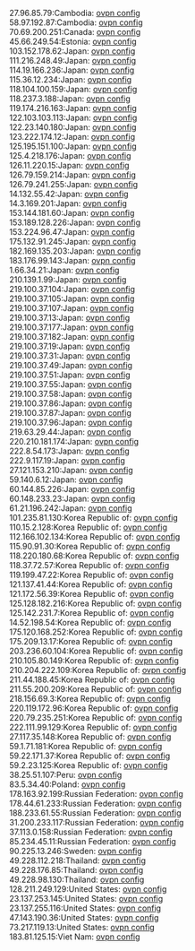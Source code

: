 27.96.85.79:Cambodia: [ovpn config](vpn/27_96_85_79.ovpn)  
58.97.192.87:Cambodia: [ovpn config](vpn/58_97_192_87.ovpn)  
70.69.200.251:Canada: [ovpn config](vpn/70_69_200_251.ovpn)  
45.66.249.54:Estonia: [ovpn config](vpn/45_66_249_54.ovpn)  
103.152.178.62:Japan: [ovpn config](vpn/103_152_178_62.ovpn)  
111.216.248.49:Japan: [ovpn config](vpn/111_216_248_49.ovpn)  
114.19.166.236:Japan: [ovpn config](vpn/114_19_166_236.ovpn)  
115.36.12.234:Japan: [ovpn config](vpn/115_36_12_234.ovpn)  
118.104.100.159:Japan: [ovpn config](vpn/118_104_100_159.ovpn)  
118.237.3.188:Japan: [ovpn config](vpn/118_237_3_188.ovpn)  
119.174.216.163:Japan: [ovpn config](vpn/119_174_216_163.ovpn)  
122.103.103.113:Japan: [ovpn config](vpn/122_103_103_113.ovpn)  
122.23.140.180:Japan: [ovpn config](vpn/122_23_140_180.ovpn)  
123.222.174.12:Japan: [ovpn config](vpn/123_222_174_12.ovpn)  
125.195.151.100:Japan: [ovpn config](vpn/125_195_151_100.ovpn)  
125.4.218.176:Japan: [ovpn config](vpn/125_4_218_176.ovpn)  
126.11.220.15:Japan: [ovpn config](vpn/126_11_220_15.ovpn)  
126.79.159.214:Japan: [ovpn config](vpn/126_79_159_214.ovpn)  
126.79.241.255:Japan: [ovpn config](vpn/126_79_241_255.ovpn)  
14.132.55.42:Japan: [ovpn config](vpn/14_132_55_42.ovpn)  
14.3.169.201:Japan: [ovpn config](vpn/14_3_169_201.ovpn)  
153.144.181.60:Japan: [ovpn config](vpn/153_144_181_60.ovpn)  
153.189.128.226:Japan: [ovpn config](vpn/153_189_128_226.ovpn)  
153.224.96.47:Japan: [ovpn config](vpn/153_224_96_47.ovpn)  
175.132.91.245:Japan: [ovpn config](vpn/175_132_91_245.ovpn)  
182.169.135.203:Japan: [ovpn config](vpn/182_169_135_203.ovpn)  
183.176.99.143:Japan: [ovpn config](vpn/183_176_99_143.ovpn)  
1.66.34.21:Japan: [ovpn config](vpn/1_66_34_21.ovpn)  
210.139.1.99:Japan: [ovpn config](vpn/210_139_1_99.ovpn)  
219.100.37.104:Japan: [ovpn config](vpn/219_100_37_104.ovpn)  
219.100.37.105:Japan: [ovpn config](vpn/219_100_37_105.ovpn)  
219.100.37.107:Japan: [ovpn config](vpn/219_100_37_107.ovpn)  
219.100.37.13:Japan: [ovpn config](vpn/219_100_37_13.ovpn)  
219.100.37.177:Japan: [ovpn config](vpn/219_100_37_177.ovpn)  
219.100.37.182:Japan: [ovpn config](vpn/219_100_37_182.ovpn)  
219.100.37.19:Japan: [ovpn config](vpn/219_100_37_19.ovpn)  
219.100.37.31:Japan: [ovpn config](vpn/219_100_37_31.ovpn)  
219.100.37.49:Japan: [ovpn config](vpn/219_100_37_49.ovpn)  
219.100.37.51:Japan: [ovpn config](vpn/219_100_37_51.ovpn)  
219.100.37.55:Japan: [ovpn config](vpn/219_100_37_55.ovpn)  
219.100.37.58:Japan: [ovpn config](vpn/219_100_37_58.ovpn)  
219.100.37.86:Japan: [ovpn config](vpn/219_100_37_86.ovpn)  
219.100.37.87:Japan: [ovpn config](vpn/219_100_37_87.ovpn)  
219.100.37.96:Japan: [ovpn config](vpn/219_100_37_96.ovpn)  
219.63.29.44:Japan: [ovpn config](vpn/219_63_29_44.ovpn)  
220.210.181.174:Japan: [ovpn config](vpn/220_210_181_174.ovpn)  
222.8.54.173:Japan: [ovpn config](vpn/222_8_54_173.ovpn)  
222.9.117.19:Japan: [ovpn config](vpn/222_9_117_19.ovpn)  
27.121.153.210:Japan: [ovpn config](vpn/27_121_153_210.ovpn)  
59.140.6.12:Japan: [ovpn config](vpn/59_140_6_12.ovpn)  
60.144.85.226:Japan: [ovpn config](vpn/60_144_85_226.ovpn)  
60.148.233.23:Japan: [ovpn config](vpn/60_148_233_23.ovpn)  
61.21.196.242:Japan: [ovpn config](vpn/61_21_196_242.ovpn)  
101.235.81.130:Korea Republic of: [ovpn config](vpn/101_235_81_130.ovpn)  
110.15.2.128:Korea Republic of: [ovpn config](vpn/110_15_2_128.ovpn)  
112.166.102.134:Korea Republic of: [ovpn config](vpn/112_166_102_134.ovpn)  
115.90.91.30:Korea Republic of: [ovpn config](vpn/115_90_91_30.ovpn)  
118.220.180.68:Korea Republic of: [ovpn config](vpn/118_220_180_68.ovpn)  
118.37.72.57:Korea Republic of: [ovpn config](vpn/118_37_72_57.ovpn)  
119.199.47.22:Korea Republic of: [ovpn config](vpn/119_199_47_22.ovpn)  
121.137.41.44:Korea Republic of: [ovpn config](vpn/121_137_41_44.ovpn)  
121.172.56.39:Korea Republic of: [ovpn config](vpn/121_172_56_39.ovpn)  
125.128.182.216:Korea Republic of: [ovpn config](vpn/125_128_182_216.ovpn)  
125.142.231.7:Korea Republic of: [ovpn config](vpn/125_142_231_7.ovpn)  
14.52.198.54:Korea Republic of: [ovpn config](vpn/14_52_198_54.ovpn)  
175.120.168.252:Korea Republic of: [ovpn config](vpn/175_120_168_252.ovpn)  
175.209.13.17:Korea Republic of: [ovpn config](vpn/175_209_13_17.ovpn)  
203.236.60.104:Korea Republic of: [ovpn config](vpn/203_236_60_104.ovpn)  
210.105.80.149:Korea Republic of: [ovpn config](vpn/210_105_80_149.ovpn)  
210.204.222.109:Korea Republic of: [ovpn config](vpn/210_204_222_109.ovpn)  
211.44.188.45:Korea Republic of: [ovpn config](vpn/211_44_188_45.ovpn)  
211.55.200.209:Korea Republic of: [ovpn config](vpn/211_55_200_209.ovpn)  
218.156.69.3:Korea Republic of: [ovpn config](vpn/218_156_69_3.ovpn)  
220.119.172.96:Korea Republic of: [ovpn config](vpn/220_119_172_96.ovpn)  
220.79.235.251:Korea Republic of: [ovpn config](vpn/220_79_235_251.ovpn)  
222.111.99.129:Korea Republic of: [ovpn config](vpn/222_111_99_129.ovpn)  
27.117.35.148:Korea Republic of: [ovpn config](vpn/27_117_35_148.ovpn)  
59.1.71.181:Korea Republic of: [ovpn config](vpn/59_1_71_181.ovpn)  
59.22.171.37:Korea Republic of: [ovpn config](vpn/59_22_171_37.ovpn)  
59.2.23.125:Korea Republic of: [ovpn config](vpn/59_2_23_125.ovpn)  
38.25.51.107:Peru: [ovpn config](vpn/38_25_51_107.ovpn)  
83.5.34.40:Poland: [ovpn config](vpn/83_5_34_40.ovpn)  
178.163.92.199:Russian Federation: [ovpn config](vpn/178_163_92_199.ovpn)  
178.44.61.233:Russian Federation: [ovpn config](vpn/178_44_61_233.ovpn)  
188.233.61.55:Russian Federation: [ovpn config](vpn/188_233_61_55.ovpn)  
31.200.233.117:Russian Federation: [ovpn config](vpn/31_200_233_117.ovpn)  
37.113.0.158:Russian Federation: [ovpn config](vpn/37_113_0_158.ovpn)  
85.234.45.11:Russian Federation: [ovpn config](vpn/85_234_45_11.ovpn)  
90.225.13.246:Sweden: [ovpn config](vpn/90_225_13_246.ovpn)  
49.228.112.218:Thailand: [ovpn config](vpn/49_228_112_218.ovpn)  
49.228.176.85:Thailand: [ovpn config](vpn/49_228_176_85.ovpn)  
49.228.98.130:Thailand: [ovpn config](vpn/49_228_98_130.ovpn)  
128.211.249.129:United States: [ovpn config](vpn/128_211_249_129.ovpn)  
23.137.253.145:United States: [ovpn config](vpn/23_137_253_145.ovpn)  
23.137.255.116:United States: [ovpn config](vpn/23_137_255_116.ovpn)  
47.143.190.36:United States: [ovpn config](vpn/47_143_190_36.ovpn)  
73.217.119.13:United States: [ovpn config](vpn/73_217_119_13.ovpn)  
183.81.125.15:Viet Nam: [ovpn config](vpn/183_81_125_15.ovpn)  
